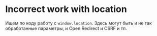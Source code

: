 # Incorrect work with location

Ищем по коду работу с `window.location`. Здесь могут быть и не так обработанные параметры, и Open Redirect и CSRF и тп.
